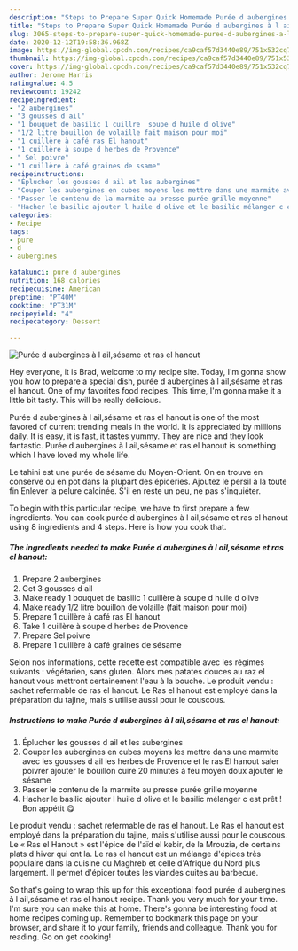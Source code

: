 ```yaml
---
description: "Steps to Prepare Super Quick Homemade Purée d aubergines à l ail,sésame et ras el hanout"
title: "Steps to Prepare Super Quick Homemade Purée d aubergines à l ail,sésame et ras el hanout"
slug: 3065-steps-to-prepare-super-quick-homemade-puree-d-aubergines-a-l-ail-sesame-et-ras-el-hanout
date: 2020-12-12T19:58:36.968Z
image: https://img-global.cpcdn.com/recipes/ca9caf57d3440e89/751x532cq70/puree-d-aubergines-a-l-ailsesame-et-ras-el-hanout-photo-principale-de-la-recette.jpg
thumbnail: https://img-global.cpcdn.com/recipes/ca9caf57d3440e89/751x532cq70/puree-d-aubergines-a-l-ailsesame-et-ras-el-hanout-photo-principale-de-la-recette.jpg
cover: https://img-global.cpcdn.com/recipes/ca9caf57d3440e89/751x532cq70/puree-d-aubergines-a-l-ailsesame-et-ras-el-hanout-photo-principale-de-la-recette.jpg
author: Jerome Harris
ratingvalue: 4.5
reviewcount: 19242
recipeingredient:
- "2 aubergines"
- "3 gousses d ail"
- "1 bouquet de basilic 1 cuillre  soupe d huile d olive"
- "1/2 litre bouillon de volaille fait maison pour moi"
- "1 cuillère à café ras El hanout"
- "1 cuillère à soupe d herbes de Provence"
- " Sel poivre"
- "1 cuillère à café graines de ssame"
recipeinstructions:
- "Éplucher les gousses d ail et les aubergines"
- "Couper les aubergines en cubes moyens les mettre dans une marmite avec les gousses d ail les herbes de Provence et le ras El hanout saler poivrer ajouter le bouillon cuire 20 minutes à feu moyen doux ajouter le sésame"
- "Passer le contenu de la marmite au presse purée grille moyenne"
- "Hacher le basilic ajouter l huile d olive et le basilic mélanger c est prêt ! Bon appétit 😋"
categories:
- Recipe
tags:
- pure
- d
- aubergines

katakunci: pure d aubergines 
nutrition: 168 calories
recipecuisine: American
preptime: "PT40M"
cooktime: "PT31M"
recipeyield: "4"
recipecategory: Dessert

---
```



![Purée d aubergines à l ail,sésame et ras el hanout](https://img-global.cpcdn.com/recipes/ca9caf57d3440e89/751x532cq70/puree-d-aubergines-a-l-ailsesame-et-ras-el-hanout-photo-principale-de-la-recette.jpg)

Hey everyone, it is Brad, welcome to my recipe site. Today, I'm gonna show you how to prepare a special dish, purée d aubergines à l ail,sésame et ras el hanout. One of my favorites food recipes. This time, I'm gonna make it a little bit tasty. This will be really delicious.

Purée d aubergines à l ail,sésame et ras el hanout is one of the most favored of current trending meals in the world. It is appreciated by millions daily. It is easy, it is fast, it tastes yummy. They are nice and they look fantastic. Purée d aubergines à l ail,sésame et ras el hanout is something which I have loved my whole life.

Le tahini est une purée de sésame du Moyen-Orient. On en trouve en conserve ou en pot dans la plupart des épiceries. Ajoutez le persil à la toute fin Enlever la pelure calcinée. S&#39;il en reste un peu, ne pas s&#39;inquiéter.


To begin with this particular recipe, we have to first prepare a few ingredients. You can cook purée d aubergines à l ail,sésame et ras el hanout using 8 ingredients and 4 steps. Here is how you cook that.

<!--inarticleads1-->

##### The ingredients needed to make Purée d aubergines à l ail,sésame et ras el hanout:

1. Prepare 2 aubergines
1. Get 3 gousses d ail
1. Make ready 1 bouquet de basilic 1 cuillère à soupe d huile d olive
1. Make ready 1/2 litre bouillon de volaille (fait maison pour moi)
1. Prepare 1 cuillère à café ras El hanout
1. Take 1 cuillère à soupe d herbes de Provence
1. Prepare  Sel poivre
1. Prepare 1 cuillère à café graines de sésame


Selon nos informations, cette recette est compatible avec les régimes suivants : végétarien, sans gluten. Alors mes patates douces au raz el hanout vous mettront certainement l&#39;eau à la bouche. Le produit vendu : sachet refermable de ras el hanout. Le Ras el hanout est employé dans la préparation du tajine, mais s&#39;utilise aussi pour le couscous. 

<!--inarticleads2-->

##### Instructions to make Purée d aubergines à l ail,sésame et ras el hanout:

1. Éplucher les gousses d ail et les aubergines
1. Couper les aubergines en cubes moyens les mettre dans une marmite avec les gousses d ail les herbes de Provence et le ras El hanout saler poivrer ajouter le bouillon cuire 20 minutes à feu moyen doux ajouter le sésame
1. Passer le contenu de la marmite au presse purée grille moyenne
1. Hacher le basilic ajouter l huile d olive et le basilic mélanger c est prêt ! Bon appétit 😋


Le produit vendu : sachet refermable de ras el hanout. Le Ras el hanout est employé dans la préparation du tajine, mais s&#39;utilise aussi pour le couscous. Le « Ras el Hanout » est l&#39;épice de l&#39;aïd el kebir, de la Mrouzia, de certains plats d&#39;hiver qui ont la. Le ras el hanout est un mélange d&#39;épices très populaire dans la cuisine du Maghreb et celle d&#39;Afrique du Nord plus largement. Il permet d&#39;épicer toutes les viandes cuites au barbecue. 

So that's going to wrap this up for this exceptional food purée d aubergines à l ail,sésame et ras el hanout recipe. Thank you very much for your time. I'm sure you can make this at home. There's gonna be interesting food at home recipes coming up. Remember to bookmark this page on your browser, and share it to your family, friends and colleague. Thank you for reading. Go on get cooking!
